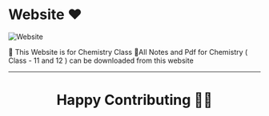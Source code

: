 # Website ❤️

![Website](https://socialify.git.ci/singh2024/website/image?descriptionEditable=&font=Inter&forks=1&issues=1&language=1&owner=1&pattern=Charlie%20Brown&pulls=1&stargazers=1&theme=Dark)

🎯 This Website is for Chemistry Class 
🎯All Notes and Pdf for Chemistry ( Class - 11 and 12 ) can be downloaded from this website




<hr>

<h1 align=center>Happy Contributing 👨‍💻 </h1>



